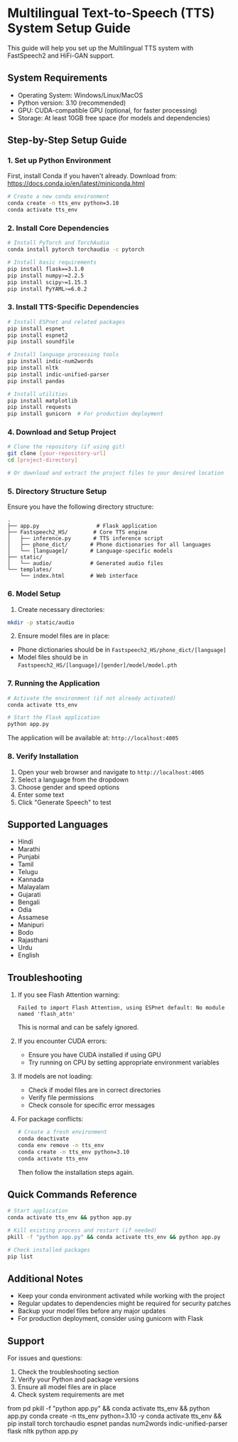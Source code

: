 # Multilingual Text-to-Speech (TTS) System Setup Guide

This guide will help you set up the Multilingual TTS system with FastSpeech2 and HiFi-GAN support.

## System Requirements

- Operating System: Windows/Linux/MacOS
- Python version: 3.10 (recommended)
- GPU: CUDA-compatible GPU (optional, for faster processing)
- Storage: At least 10GB free space (for models and dependencies)

## Step-by-Step Setup Guide

### 1. Set up Python Environment

First, install Conda if you haven't already. Download from: https://docs.conda.io/en/latest/miniconda.html

```bash
# Create a new conda environment
conda create -n tts_env python=3.10
conda activate tts_env
```

### 2. Install Core Dependencies

```bash
# Install PyTorch and TorchAudio
conda install pytorch torchaudio -c pytorch

# Install basic requirements
pip install flask==3.1.0
pip install numpy>=2.2.5
pip install scipy>=1.15.3
pip install PyYAML>=6.0.2
```

### 3. Install TTS-Specific Dependencies

```bash
# Install ESPnet and related packages
pip install espnet
pip install espnet2
pip install soundfile

# Install language processing tools
pip install indic-num2words
pip install nltk
pip install indic-unified-parser
pip install pandas

# Install utilities
pip install matplotlib
pip install requests
pip install gunicorn  # For production deployment
```

### 4. Download and Setup Project

```bash
# Clone the repository (if using git)
git clone [your-repository-url]
cd [project-directory]

# Or download and extract the project files to your desired location
```

### 5. Directory Structure Setup

Ensure you have the following directory structure:
```
.
├── app.py                  # Flask application
├── Fastspeech2_HS/        # Core TTS engine
│   ├── inference.py       # TTS inference script
│   ├── phone_dict/       # Phone dictionaries for all languages
│   └── [language]/       # Language-specific models
├── static/
│   └── audio/            # Generated audio files
└── templates/
    └── index.html        # Web interface
```

### 6. Model Setup

1. Create necessary directories:
```bash
mkdir -p static/audio
```

2. Ensure model files are in place:
- Phone dictionaries should be in `Fastspeech2_HS/phone_dict/[language]`
- Model files should be in `Fastspeech2_HS/[language]/[gender]/model/model.pth`

### 7. Running the Application

```bash
# Activate the environment (if not already activated)
conda activate tts_env

# Start the Flask application
python app.py
```

The application will be available at: `http://localhost:4005`

### 8. Verify Installation

1. Open your web browser and navigate to `http://localhost:4005`
2. Select a language from the dropdown
3. Choose gender and speed options
4. Enter some text
5. Click "Generate Speech" to test

## Supported Languages

- Hindi
- Marathi
- Punjabi
- Tamil
- Telugu
- Kannada
- Malayalam
- Gujarati
- Bengali
- Odia
- Assamese
- Manipuri
- Bodo
- Rajasthani
- Urdu
- English

## Troubleshooting

1. If you see Flash Attention warning:
   ```
   Failed to import Flash Attention, using ESPnet default: No module named 'flash_attn'
   ```
   This is normal and can be safely ignored.

2. If you encounter CUDA errors:
   - Ensure you have CUDA installed if using GPU
   - Try running on CPU by setting appropriate environment variables

3. If models are not loading:
   - Check if model files are in correct directories
   - Verify file permissions
   - Check console for specific error messages

4. For package conflicts:
   ```bash
   # Create a fresh environment
   conda deactivate
   conda env remove -n tts_env
   conda create -n tts_env python=3.10
   conda activate tts_env
   ```
   Then follow the installation steps again.

## Quick Commands Reference

```bash
# Start application
conda activate tts_env && python app.py

# Kill existing process and restart (if needed)
pkill -f "python app.py" && conda activate tts_env && python app.py

# Check installed packages
pip list
```

## Additional Notes

- Keep your conda environment activated while working with the project
- Regular updates to dependencies might be required for security patches
- Backup your model files before any major updates
- For production deployment, consider using gunicorn with Flask

## Support

For issues and questions:
1. Check the troubleshooting section
2. Verify your Python and package versions
3. Ensure all model files are in place
4. Check system requirements are met 






from pd
pkill -f "python app.py" && conda activate tts_env && python app.py
conda create -n tts_env python=3.10 -y
conda activate tts_env && pip install torch torchaudio espnet pandas num2words indic-unified-parser flask nltk
python app.py